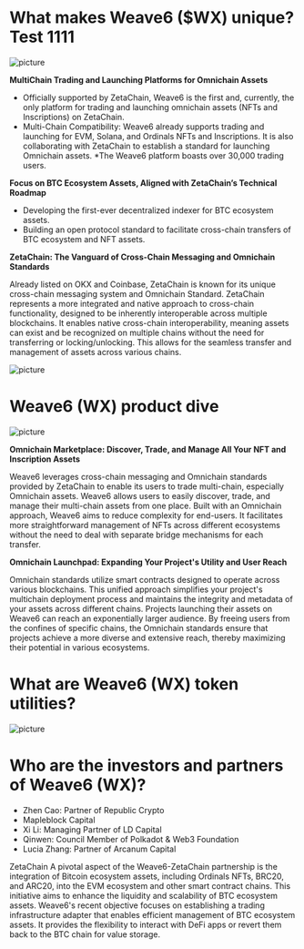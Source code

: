 

# What makes Weave6 ($WX) unique? Test 1111

![ picture ](https://storage.googleapis.com/public-dao-pad-prod/1708002488_c81d7ead4a48bc91d4eab376a1919c13.webp)

**MultiChain Trading and Launching Platforms for Omnichain Assets**

* Officially supported by ZetaChain, Weave6 is the first and, currently, the only platform for trading and launching omnichain assets (NFTs and Inscriptions) on ZetaChain.
* Multi-Chain Compatibility: Weave6 already supports trading and launching for EVM, Solana, and Ordinals NFTs and Inscriptions. It is also collaborating with ZetaChain to establish a standard for launching Omnichain assets.
*The Weave6 platform boasts over 30,000 trading users.

**Focus on BTC Ecosystem Assets, Aligned with ZetaChain’s Technical Roadmap**

* Developing the first-ever decentralized indexer for BTC ecosystem assets.
* Building an open protocol standard to facilitate cross-chain transfers of BTC ecosystem and NFT assets.   

**ZetaChain: The Vanguard of Cross-Chain Messaging and Omnichain Standards**

Already listed on OKX and Coinbase, ZetaChain is known for its unique cross-chain messaging system and Omnichain Standard. ZetaChain represents a more integrated and native approach to cross-chain functionality, designed to be inherently interoperable across multiple blockchains. It enables native cross-chain interoperability, meaning assets can exist and be recognized on multiple chains without the need for transferring or locking/unlocking. This allows for the seamless transfer and management of assets across various chains.       

![ picture ](https://storage.googleapis.com/public-dao-pad-prod/1708002524_1ded1dbd013620b8f129b8853a8c91a0.webp)

# Weave6 (WX) product dive

![ picture ](https://storage.googleapis.com/public-dao-pad-prod/1708002699_76a383ea5708c44e4c3b7f0128981bab.webp)

**Omnichain Marketplace: Discover, Trade, and Manage All Your NFT and Inscription Assets**

Weave6 leverages cross-chain messaging and Omnichain standards provided by ZetaChain to enable its users to trade multi-chain, especially Omnichain assets. Weave6 allows users to easily discover, trade, and manage their multi-chain assets from one place. Built with an Omnichain approach, Weave6 aims to reduce complexity for end-users. It facilitates more straightforward management of NFTs across different ecosystems without the need to deal with separate bridge mechanisms for each transfer.   

**Omnichain Launchpad: Expanding Your Project's Utility and User Reach**

Omnichain standards utilize smart contracts designed to operate across various blockchains. This unified approach simplifies your project's multichain deployment process and maintains the integrity and metadata of your assets across different chains. Projects launching their assets on Weave6 can reach an exponentially larger audience. By freeing users from the confines of specific chains, the Omnichain standards ensure that projects achieve a more diverse and extensive reach, thereby maximizing their potential in various ecosystems.   

# What are Weave6 (WX) token utilities?

![ picture ](https://storage.googleapis.com/public-dao-pad-prod/1708002599_35d48fa2a648d8b49a5a6bfe4b0265ff.webp)

# Who are the investors and partners of Weave6 (WX)?

* Zhen Cao: Partner of Republic Crypto
* Mapleblock Capital
* Xi Li: Managing Partner of LD Capital
* Qinwen: Council Member of Polkadot & Web3 Foundation
* Lucia Zhang: Partner of Arcanum Capital

ZetaChain A pivotal aspect of the Weave6-ZetaChain partnership is the integration of Bitcoin ecosystem assets, including Ordinals NFTs, BRC20, and ARC20, into the EVM ecosystem and other smart contract chains. This initiative aims to enhance the liquidity and scalability of BTC ecosystem assets. Weave6's recent objective focuses on establishing a trading infrastructure adapter that enables efficient management of BTC ecosystem assets. It provides the flexibility to interact with DeFi apps or revert them back to the BTC chain for value storage.     
